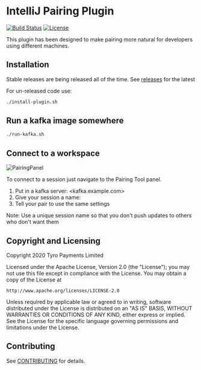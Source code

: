 # IntelliJ Pairing Plugin

[![Build Status](https://travis-ci.org/tyro/pairing-tool.svg?branch=master)](https://travis-ci.org/tyro/pairing-tool)
[![License](https://img.shields.io/badge/License-Apache%202.0-blue.svg)](http://www.apache.org/licenses/LICENSE-2.0)

This plugin has been designed to make pairing more natural for developers using different machines.

## Installation

Stable releases are being released all of the time. See [releases](https://github.com/tyro-private/scotty-pairing-tool/releases) for the latest

For un-released code use:
```bash
./install-plugin.sh
```

## Run a kafka image somewhere
```bash
./run-kafka.sh
```

## Connect to a workspace

![PairingPanel](PairingPanel.png)

To connect to a session just navigate to the Pairing Tool panel.
1) Put in a kafka server: <kafka.example.com>
2) Give your session a name: <AUniqueSessionName>
3) Tell your pair to use the same settings

Note: Use a unique session name so that you don't push updates to others who don't want them

## Copyright and Licensing

Copyright 2020 Tyro Payments Limited

Licensed under the Apache License, Version 2.0 (the "License");
you may not use this file except in compliance with the License.
You may obtain a copy of the License at

    http://www.apache.org/licenses/LICENSE-2.0

Unless required by applicable law or agreed to in writing, software
distributed under the License is distributed on an "AS IS" BASIS,
WITHOUT WARRANTIES OR CONDITIONS OF ANY KIND, either express or implied.
See the License for the specific language governing permissions and
limitations under the License.

## Contributing

See [CONTRIBUTING](CONTRIBUTING.md) for details.
